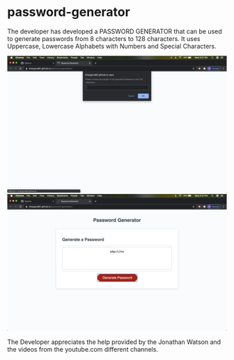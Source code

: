 # password-generator

The developer has developed a PASSWORD GENERATOR that can be used to generate passwords from 8 characters to 128 characters. It uses Uppercase, Lowercase Alphabets with Numbers and Special Characters. 

![alt text](https://github.com/Bhargava82/password-generator/blob/master/Screen%20Shot%202020-09-23%20at%204.21.05%20PM.png)
![alt text](https://github.com/Bhargava82/password-generator/blob/master/Screen%20Shot%202020-09-23%20at%204.21.29%20PM.png)

The Developer appreciates the help provided by the Jonathan Watson and the videos from the youtube.com different channels. 
